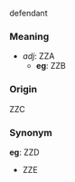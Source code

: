 defendant
### Meaning
+ _adj_: ZZA
	+ __eg__: ZZB

### Origin

ZZC

### Synonym

__eg__: ZZD

+ ZZE


